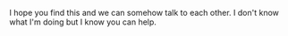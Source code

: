 I hope you find this and we can somehow talk to each other. I don't know what I'm doing but I know you can help.
